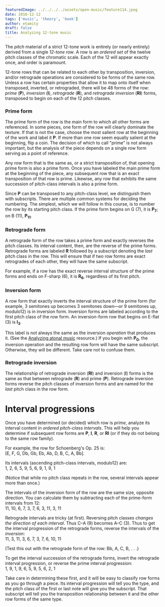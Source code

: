 ```yaml
---
featuredImage: ../../../../assets/open-music/feature114.jpeg
date: 2016-12-12
tags: ['music', 'theory', 'book']
author: etamity
draft: false
title: Analyzing 12-tone music
---
```


The *pitch* material of a strict 12-tone work is entirely (or nearly entirely) derived from a single *12-tone row*. A row is an *ordered set* of the twelve pitch classes of the chromatic scale. Each of the 12 will appear exactly once, and order is paramount.

12-tone rows that can be related to each other by transposition, inversion, and/or retrograde operations are considered to be forms of the same row. Unless a row has certain properties that allow it to map onto itself when transposed, inverted, or retrograded, there will be 48 forms of the row: *prime* (**P**), *inversion* (**I**), *retrograde* (**R**), and *retrograde inversion* (**RI**) forms, transposed to begin on each of the 12 pitch classes.

### Prime form ###

The prime form of the row is the main form to which all other forms are referenced. In some pieces, one form of the row will clearly dominate the texture. If that is not the case, choose the most salient row at the beginning of the work and label it **P**. If more than one row seem equally salient at the beginning, flip a coin. The decision of which to call "prime" is not always important, but the analysis of the piece depends on a single row form serving as a point of reference.

Any row form that is the same as, or a strict transposition of, that opening prime form is also a prime form. Once you have labeled the main prime form at the beginning of the piece, any subsequent row that is an exact transposition of that row is prime. Likewise, any row that exhibits the same succession of pitch-class intervals is also a prime form.

Since **P** can be transposed to any pitch-class level, we distinguish them with subscripts. There are multiple common systems for deciding the numbering. The simplest, which we will follow in this course, is to number the row by its starting pitch class. If the prime form begins on G (7), it is **P<sub>7</sub>**; on B (11), **P<sub>11</sub>**.

### Retrograde form ###

A retrograde form of the row takes a prime form and exactly reverses the pitch classes. Its interval content, then, are the reverse of the prime forms. Retrograde forms are labeled **R** followed by a subscript denoting the *last* pitch class in the row. This will ensure that if two row forms are exact retrogrades of each other, they will have the same subscript.

For example, if a row has the exact reverse interval structure of the prime forms and ends on F-sharp (6), it is **R<sub>6</sub>**, regardless of its first pitch.

### Inversion form ###

A row form that exactly inverts the interval structure of the prime form (for example, 3 semitones up becomes 3 semitones down—or 9 semitones up, modulo12) is in inversion form. Inversion forms are labeled according to the first pitch class of the row form. An inversion-form row that begins on E-flat (3) is **I<sub>3</sub>**.

This label is not always the same as the inversion *operation* that produces it. (See the [Analyzing atonal music][atonal] resource.) If you begin with **P<sub>0</sub>**, the inversion operation and the resulting row form will have the same subscript. Otherwise, they will be different. Take care not to confuse them.

### Retrograde inversion ###

The relationship of retrograde inversion (**RI**) and inversion (**I**) forms is the same as that between retrograde (**R**) and prime (**P**). Retrograde inversion forms reverse the pitch classes of inversion forms and are named for the *last* pitch class in the row form.

# Interval progressions #

Once you have determined (or decided) which row is *prime*, analyze its interval content in *ordered pitch-class intervals*. This will help you determine if subsequent row forms are **P**, **I**, **R**, or **RI** (or if they do not belong to the same row family).

For example, the row for Schoenberg's Op. 25 is:  
[E, F, G, Db, Gb, Eb, Ab, D, B, C, A, Bb].

Its intervals (ascending pitch-class intervals, modulo12) are:  
1, 2, 6, 5, 9, 5, 6, 9, 1, 9, 1

(Notice that while no pitch class repeats in the row, several intervals appear more than once.)

The intervals of the inversion form of the row are the same size, opposite direction. You can calculate them by subtracting each of the prime-form intervals from 12:  
11, 10, 6, 7, 3, 7, 6, 3, 11, 3, 11

Retrograde intervals are tricky (at first). Reversing pitch classes *changes the direction of each interval*. Thus C–A (9) becomes A–C (3). Thus to get the interval progression of the retrograde forms, reverse the intervals of the *inversion*:  
11, 3, 11, 3, 6, 7, 3, 7, 6, 10, 11

(Test this out with the retrograde form of the row: Bb, A, C, B, . . .)

To get the interval succession of the retrograde forms, invert the retrograde interval progression, or reverse the prime interval progression:  
1, 9, 1, 9, 6, 5, 9, 5, 6, 2, 1

Take care in determining these first, and it will be easy to classify row forms as you go through a piece. Its interval progression will tell you the type, and the pitch class of the first or last note will give you the subscript. That subscript will tell you the transposition relationship between it and the other row forms of the same type.


[atonal]: ../atonal/